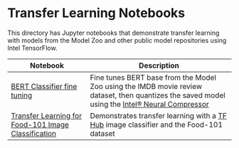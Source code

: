 # Transfer Learning Notebooks

This directory has Jupyter notebooks that demonstrate transfer learning with
models from the Model Zoo and other public model repositories using Intel TensorFlow.

| Notebook | Description |
| ---------| ------------|
| [BERT Classifier fine tuning](/docs/notebooks/transfer_learning/bert_classifier_fine_tuning/) | Fine tunes BERT base from the Model Zoo using the IMDB movie review dataset, then quantizes the saved model using the [Intel® Neural Compressor](https://github.com/intel/neural-compressor) |
| [Transfer Learning for Food-101 Image Classification](/docs/notebooks/transfer_learning/tfhub_classifier_food101) | Demonstrates transfer learning with a [TF Hub](https://tfhub.dev) image classifier and the Food-101 dataset |
